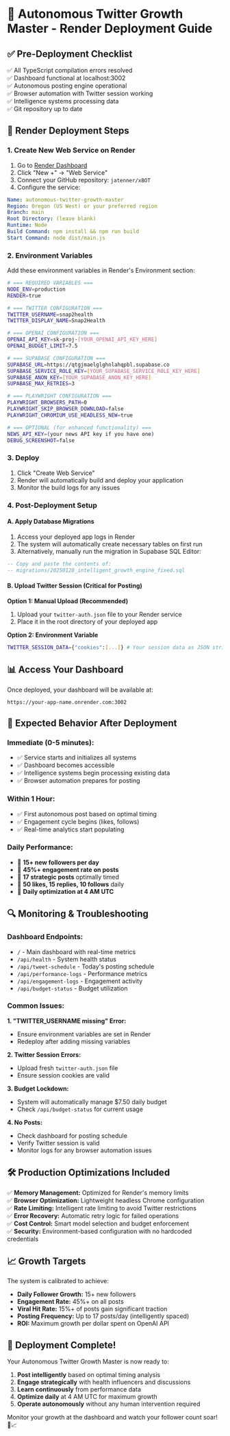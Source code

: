 # 🚀 Autonomous Twitter Growth Master - Render Deployment Guide

## ✅ Pre-Deployment Checklist

✅ All TypeScript compilation errors resolved  
✅ Dashboard functional at localhost:3002  
✅ Autonomous posting engine operational  
✅ Browser automation with Twitter session working  
✅ Intelligence systems processing data  
✅ Git repository up to date  

## 🔧 Render Deployment Steps

### 1. Create New Web Service on Render

1. Go to [Render Dashboard](https://dashboard.render.com)
2. Click "New +" → "Web Service"
3. Connect your GitHub repository: `jatenner/xBOT`
4. Configure the service:

```yaml
Name: autonomous-twitter-growth-master
Region: Oregon (US West) or your preferred region
Branch: main
Root Directory: (leave blank)
Runtime: Node
Build Command: npm install && npm run build
Start Command: node dist/main.js
```

### 2. Environment Variables

Add these environment variables in Render's Environment section:

```bash
# === REQUIRED VARIABLES ===
NODE_ENV=production
RENDER=true

# === TWITTER CONFIGURATION ===
TWITTER_USERNAME=snap2health
TWITTER_DISPLAY_NAME=Snap2Health

# === OPENAI CONFIGURATION ===
OPENAI_API_KEY=sk-proj-[YOUR_OPENAI_API_KEY_HERE]
OPENAI_BUDGET_LIMIT=7.5

# === SUPABASE CONFIGURATION ===
SUPABASE_URL=https://qtgjmaelglghnlahqpbl.supabase.co
SUPABASE_SERVICE_ROLE_KEY=[YOUR_SUPABASE_SERVICE_ROLE_KEY_HERE]
SUPABASE_ANON_KEY=[YOUR_SUPABASE_ANON_KEY_HERE]
SUPABASE_MAX_RETRIES=3

# === PLAYWRIGHT CONFIGURATION ===
PLAYWRIGHT_BROWSERS_PATH=0
PLAYWRIGHT_SKIP_BROWSER_DOWNLOAD=false
PLAYWRIGHT_CHROMIUM_USE_HEADLESS_NEW=true

# === OPTIONAL (for enhanced functionality) ===
NEWS_API_KEY=(your news API key if you have one)
DEBUG_SCREENSHOT=false
```

### 3. Deploy

1. Click "Create Web Service"
2. Render will automatically build and deploy your application
3. Monitor the build logs for any issues

### 4. Post-Deployment Setup

#### A. Apply Database Migrations

1. Access your deployed app logs in Render
2. The system will automatically create necessary tables on first run
3. Alternatively, manually run the migration in Supabase SQL Editor:

```sql
-- Copy and paste the contents of:
-- migrations/20250128_intelligent_growth_engine_fixed.sql
```

#### B. Upload Twitter Session (Critical for Posting)

**Option 1: Manual Upload (Recommended)**
1. Upload your `twitter-auth.json` file to your Render service
2. Place it in the root directory of your deployed app

**Option 2: Environment Variable**
```bash
TWITTER_SESSION_DATA={"cookies":[...]} # Your session data as JSON string
```

## 📊 Access Your Dashboard

Once deployed, your dashboard will be available at:
```
https://your-app-name.onrender.com:3002
```

## 🎯 Expected Behavior After Deployment

### Immediate (0-5 minutes):
- ✅ Service starts and initializes all systems
- ✅ Dashboard becomes accessible
- ✅ Intelligence systems begin processing existing data
- ✅ Browser automation prepares for posting

### Within 1 Hour:
- ✅ First autonomous post based on optimal timing
- ✅ Engagement cycle begins (likes, follows)
- ✅ Real-time analytics start populating

### Daily Performance:
- 🎯 **15+ new followers per day**
- 🎯 **45%+ engagement rate on posts**
- 🎯 **17 strategic posts** optimally timed
- 🎯 **50 likes, 15 replies, 10 follows** daily
- 🎯 **Daily optimization at 4 AM UTC**

## 🔍 Monitoring & Troubleshooting

### Dashboard Endpoints:
- `/` - Main dashboard with real-time metrics
- `/api/health` - System health status
- `/api/tweet-schedule` - Today's posting schedule
- `/api/performance-logs` - Performance metrics
- `/api/engagement-logs` - Engagement activity
- `/api/budget-status` - Budget utilization

### Common Issues:

**1. "TWITTER_USERNAME missing" Error:**
- Ensure environment variables are set in Render
- Redeploy after adding missing variables

**2. Twitter Session Errors:**
- Upload fresh `twitter-auth.json` file
- Ensure session cookies are valid

**3. Budget Lockdown:**
- System will automatically manage $7.50 daily budget
- Check `/api/budget-status` for current usage

**4. No Posts:**
- Check dashboard for posting schedule
- Verify Twitter session is valid
- Monitor logs for any browser automation issues

## 🛠️ Production Optimizations Included

✅ **Memory Management:** Optimized for Render's memory limits  
✅ **Browser Optimization:** Lightweight headless Chrome configuration  
✅ **Rate Limiting:** Intelligent rate limiting to avoid Twitter restrictions  
✅ **Error Recovery:** Automatic retry logic for failed operations  
✅ **Cost Control:** Smart model selection and budget enforcement  
✅ **Security:** Environment-based configuration with no hardcoded credentials  

## 📈 Growth Targets

The system is calibrated to achieve:
- **Daily Follower Growth:** 15+ new followers
- **Engagement Rate:** 45%+ on all posts
- **Viral Hit Rate:** 15%+ of posts gain significant traction
- **Posting Frequency:** Up to 17 posts/day (intelligently spaced)
- **ROI:** Maximum growth per dollar spent on OpenAI API

## 🚀 Deployment Complete!

Your Autonomous Twitter Growth Master is now ready to:
1. **Post intelligently** based on optimal timing analysis
2. **Engage strategically** with health influencers and discussions  
3. **Learn continuously** from performance data
4. **Optimize daily** at 4 AM UTC for maximum growth
5. **Operate autonomously** without any human intervention required

Monitor your growth at the dashboard and watch your follower count soar! 🚀📈 